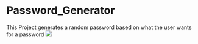 # Password_Generator
This Project generates a random password
based on what the user wants for a password
![](password_gen.png)